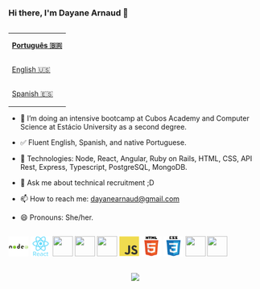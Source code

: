 ### Hi there, I'm Dayane Arnaud 👋

<!--
**DayArnaud/DayArnaud** is a ✨ _special_ ✨ repository because its `README.md` (this file) appears on your GitHub profile.
--><table align="right">
  <tr>
    <td height="43px">
      <b>
        <a href="README.md">Português 🇧🇷</a>
      </b>
    </td>
  </tr>
  <tr>
    <td height="43px">
      <a href="readme-en.md">English 🇺🇸</a>
    </td>
  </tr>  <tr>
    <td height="43px">
      <a href="readme-en.md">Spanish 🇪🇸</a>
    </td>
  </tr>
</table>




- 🔭 I’m doing an intensive bootcamp at Cubos Academy and Computer Science at Estácio University as a second degree.
- :white_check_mark: Fluent English, Spanish, and native Portuguese.

- 🌱 Technologies: Node, React, Angular, Ruby on Rails, HTML, CSS, API Rest, Express, Typescript, PostgreSQL, MongoDB.
- 💬 Ask me about technical recruitment ;D
- 📫 How to reach me: dayanearnaud@gmail.com
- 😄 Pronouns: She/her.



##

<div style="display: inline_block">
  <img src="https://raw.githubusercontent.com/devicons/devicon/master/icons/nodejs/nodejs-original-wordmark.svg" width="40" height="40">
  <img src="https://raw.githubusercontent.com/devicons/devicon/master/icons/react/react-original-wordmark.svg"  width="40" height="40">
  <img src="https://cdn.jsdelivr.net/gh/devicons/devicon/icons/angularjs/angularjs-original.svg" width="40" height="40">
  <img src="https://cdn.jsdelivr.net/gh/devicons/devicon/icons/ruby/ruby-plain-wordmark.svg" width="40" height="40">
  <img src="https://cdn.jsdelivr.net/gh/devicons/devicon/icons/rails/rails-original-wordmark.svg" width="40" height="40">
  <img src="https://raw.githubusercontent.com/devicons/devicon/master/icons/javascript/javascript-original.svg"  width="40" height="40">
  <img src="https://raw.githubusercontent.com/devicons/devicon/master/icons/html5/html5-original-wordmark.svg" width="40" height="40"/> 
  <img src="https://raw.githubusercontent.com/devicons/devicon/master/icons/css3/css3-original-wordmark.svg" width="40" height="40"/>
  <img src="https://cdn.jsdelivr.net/gh/devicons/devicon/icons/postgresql/postgresql-original.svg" width="40" height="40">
  <img src="https://cdn.jsdelivr.net/gh/devicons/devicon/icons/mongodb/mongodb-plain-wordmark.svg" width="40" height="40">
</div>
  
##

<div align="center">
  <img src="https://luk4x-github-readme-stats.vercel.app/api/wakatime?username=DayArnaud&langs_count=8&theme=tokyonight&hide_border=true&custom_title=Tempo%20Codando%20desde%2016-Ago-23&range=all_time" />
</div>
